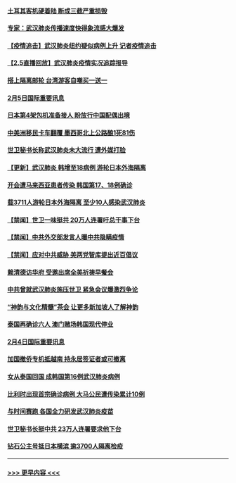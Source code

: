 #### [土耳其客机硬着陆 断成三截严重损毁](../pages/prog202/a102770239.md?t=02060822) 
#### [专家：武汉肺炎传播速度快得象流感大爆发](../pages/prog202/a102770132.md?t=02060822) 
#### [【疫情追击】武汉肺炎纽约疑似病例上升 记者疫情追击](../pages/prog202/a102770000.md?t=02060822) 
#### [【2.5直播回放】武汉肺炎疫情实况追踪报导](../pages/prog202/a102769913.md?t=02060822) 
#### [搭上隔离邮轮 台湾游客自嘲买一送一](../pages/prog202/a102769845.md?t=02060822) 
#### [2月5日国际重要讯息](../pages/prog202/a102769821.md?t=02060822) 
#### [日本第4架包机准备接人 盼放行中国配偶出境](../pages/prog202/a102769765.md?t=02060822) 
#### [中美洲移民卡车翻覆 墨西哥北上公路酿1死81伤](../pages/prog202/a102769703.md?t=02060822) 
#### [世卫秘书长称武汉肺炎未大流行 遭外媒打脸](../pages/prog202/a102769679.md?t=02060822) 
#### [【更新】武汉肺炎 韩增至18病例 游轮日本外海隔离](../pages/prog202/a102758911.md?t=02060822) 
#### [开会遭马来西亚患者传染 韩国第17、18例确诊](../pages/prog202/a102769600.md?t=02060822) 
#### [载3711人游轮日本外海隔离 至少10人感染武汉肺炎](../pages/prog202/a102769538.md?t=02060822) 
#### [【禁闻】世卫一味挺共 20万人连署吁总干事下台](../pages/prog202/a102769445.md?t=02060822) 
#### [【禁闻】中共外交部发言人曝中共隐瞒疫情](../pages/prog202/a102769400.md?t=02060822) 
#### [【禁闻】应对中共威胁 美两党智库提出近百倡议](../pages/prog202/a102769357.md?t=02060822) 
#### [赖清德访华府  受邀出席全美祈祷早餐会](../pages/prog202/a102769350.md?t=02060822) 
#### [中共曾就武汉肺炎施压世卫 紧急会议爆激烈争论](../pages/prog202/a102769312.md?t=02060822) 
#### [“神韵与文化精髓”茶会 让更多新加坡人了解神韵](../pages/prog202/a102769286.md?t=02060822) 
#### [泰国再确诊六人 澳门赌场韩国现代停业](../pages/prog202/a102769239.md?t=02060822) 
#### [2月4日国际重要讯息](../pages/prog202/a102768884.md?t=02060822) 
#### [加国撤侨专机抵越南 持永居签证者或可撤离](../pages/prog202/a102768877.md?t=02060822) 
#### [女从泰国回国 成韩国第16例武汉肺炎病例](../pages/prog202/a102768669.md?t=02060822) 
#### [比利时出现首宗确诊病例 大马公民遭传染累计10例](../pages/prog202/a102768824.md?t=02060822) 
#### [与时间赛跑 各国全力研发武汉肺炎疫苗](../pages/prog202/a102768738.md?t=02060822) 
#### [世卫秘书长挺中共 23万人连署要求他下台](../pages/prog202/a102768717.md?t=02060822) 
#### [钻石公主号抵日本横滨 逾3700人隔离检疫](../pages/prog202/a102768714.md?t=02060822) 

----
#### [ >>> 更早内容 <<< ](../indexes/prog202-earlier.md)
